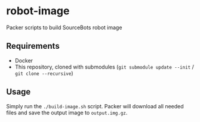 # robot-image

Packer scripts to build SourceBots robot image

## Requirements

- Docker
- This repository, cloned with submodules (`git submodule update --init` / `git clone --recursive`)

## Usage

Simply run the `./build-image.sh` script. Packer will download all needed files and save the output image to `output.img.gz`.
